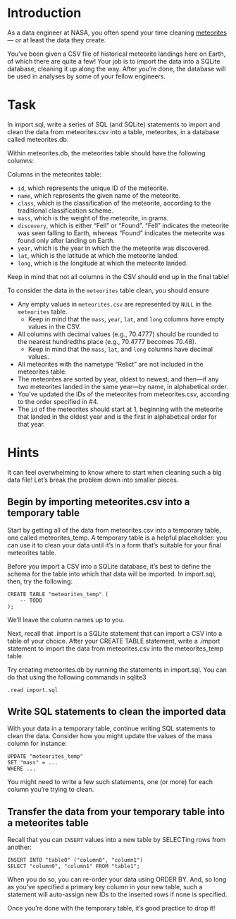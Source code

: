 # Introduction

As a data engineer at NASA, you often spend your time cleaning 
[meteorites](https://science.nasa.gov/solar-system/meteors-meteorites/facts/)—
or at least the data they create.

You’ve been given a CSV file of historical meteorite landings here on Earth, of which 
there are quite a few! Your job is to import the data into a SQLite database, cleaning 
it up along the way. After you’re done, the database will be used in analyses by some 
of your fellow engineers.

# Task

In import.sql, write a series of SQL (and SQLite) statements to import and clean the data from meteorites.csv into a table, meteorites, in a database called meteorites.db.

Within meteorites.db, the meteorites table should have the following columns:

Columns in the meteorites table:

  - `id`, which represents the unique ID of the meteorite.
  - `name`, which represents the given name of the meteorite.
  - `class`, which is the classification of the meteorite, according to the traditional classification scheme.
  - `mass`, which is the weight of the meteorite, in grams.
  - `discovery`, which is either “Fell” or “Found”. “Fell” indicates the meteorite was seen falling to Earth, whereas “Found” indicates the meteorite was found only after landing on Earth.
  - `year`, which is the year in which the the meteorite was discovered.
  - `lat`, which is the latitude at which the meteorite landed.
  - `long`, which is the longitude at which the meteorite landed.

Keep in mind that not all columns in the CSV should end up in the final table!

To consider the data in the `meteorites` table clean, you should ensure

  - Any empty values in `meteorites.csv` are represented by `NULL` in the `meteorites` table.
    - Keep in mind that the `mass`, `year`, `lat`, and `long` columns have empty values in the CSV.
  - All columns with decimal values (e.g., 70.4777) should be rounded to the nearest hundredths place (e.g., 70.4777 becomes 70.48).
    - Keep in mind that the `mass`, `lat`, and `long` columns have decimal values.
  - All meteorites with the nametype “Relict” are not included in the meteorites table.
  - The meteorites are sorted by year, oldest to newest, and then—if any two meteorites landed in the same year—by name, in alphabetical order.
  - You’ve updated the IDs of the meteorites from meteorites.csv, according to the order specified in #4.
  - The `id` of the meteorites should start at 1, beginning with the meteorite that landed in the oldest year and is the first in alphabetical order for that year.

# Hints

It can feel overwhelming to know where to start when cleaning such a big data file! Let’s break the problem down into smaller pieces.

## Begin by importing meteorites.csv into a temporary table

Start by getting all of the data from meteorites.csv into a temporary table, one called meteorites_temp. A temporary table is a helpful placeholder: you can use it to clean your data until it’s in a form that’s suitable for your final meteorites table.

Before you import a CSV into a SQLite database, it’s best to define the schema for the table into which that data will be imported. In import.sql, then, try the following:

```
CREATE TABLE "meteorites_temp" (
    -- TODO
);
```

We’ll leave the column names up to you.

Next, recall that .import is a SQLite statement that can import a CSV into a table of your choice. After your CREATE TABLE statement, write a .import statement to import the data from meteorites.csv into the meteorites_temp table.

Try creating meteorites.db by running the statements in import.sql.  You can do that using the following commands
in sqlite3

```
.read import.sql
```

## Write SQL statements to clean the imported data

With your data in a temporary table, continue writing SQL statements to clean the data. Consider how you might update the values of the mass column for instance:

```
UPDATE "meteorites_temp"
SET "mass" = ...
WHERE ...
```

You might need to write a few such statements, one (or more) for each column you’re trying to clean.

## Transfer the data from your temporary table into a meteorites table

Recall that you can `INSERT` values into a new table by SELECTing rows from another:

```
INSERT INTO "table0" ("column0", "column1")
SELECT "column0", "column1" FROM "table1";
```

When you do so, you can re-order your data using ORDER BY. And, so long as you’ve specified a primary key column in your new table, such a statement will auto-assign new IDs to the inserted rows if none is specified.

Once you’re done with the temporary table, it’s good practice to drop it!